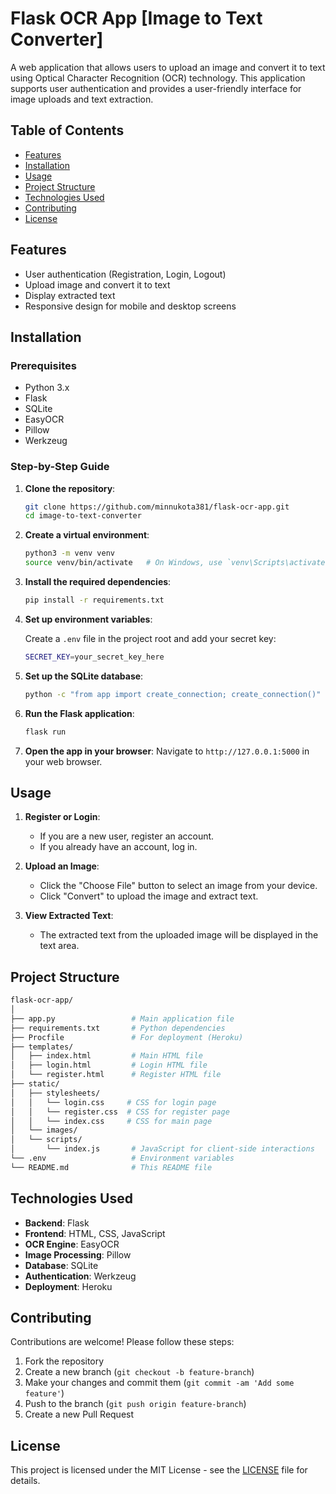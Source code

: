 # Flask OCR App [Image to Text Converter]

A web application that allows users to upload an image and convert it to text using Optical Character Recognition (OCR) technology. This application supports user authentication and provides a user-friendly interface for image uploads and text extraction.

## Table of Contents

- [Features](#features)
- [Installation](#installation)
- [Usage](#usage)
- [Project Structure](#project-structure)
- [Technologies Used](#technologies-used)
- [Contributing](#contributing)
- [License](#license)

## Features

- User authentication (Registration, Login, Logout)
- Upload image and convert it to text
- Display extracted text
- Responsive design for mobile and desktop screens

## Installation

### Prerequisites

- Python 3.x
- Flask
- SQLite
- EasyOCR
- Pillow
- Werkzeug

### Step-by-Step Guide

1. **Clone the repository**:

   ```sh
   git clone https://github.com/minnukota381/flask-ocr-app.git
   cd image-to-text-converter
   ```

2. **Create a virtual environment**:

   ```sh
   python3 -m venv venv
   source venv/bin/activate   # On Windows, use `venv\Scripts\activate`
   ```

3. **Install the required dependencies**:

   ```sh
   pip install -r requirements.txt
   ```

4. **Set up environment variables**:

   Create a `.env` file in the project root and add your secret key:

   ```bash
   SECRET_KEY=your_secret_key_here
   ```

5. **Set up the SQLite database**:

   ```sh
   python -c "from app import create_connection; create_connection()"
   ```

6. **Run the Flask application**:

   ```sh
   flask run
   ```

7. **Open the app in your browser**:
   Navigate to `http://127.0.0.1:5000` in your web browser.

## Usage

1. **Register or Login**:
   - If you are a new user, register an account.
   - If you already have an account, log in.

2. **Upload an Image**:
   - Click the "Choose File" button to select an image from your device.
   - Click "Convert" to upload the image and extract text.

3. **View Extracted Text**:
   - The extracted text from the uploaded image will be displayed in the text area.

## Project Structure

```bash
flask-ocr-app/
│
├── app.py                 # Main application file
├── requirements.txt       # Python dependencies
├── Procfile               # For deployment (Heroku)
├── templates/
│   ├── index.html         # Main HTML file
│   ├── login.html         # Login HTML file
│   └── register.html      # Register HTML file
├── static/
│   ├── stylesheets/
│   │   └── login.css     # CSS for login page
│   │   └── register.css  # CSS for register page
│   │   └── index.css     # CSS for main page
│   └── images/
│   └── scripts/
│       └── index.js       # JavaScript for client-side interactions
└── .env                   # Environment variables
└── README.md              # This README file
```

## Technologies Used

- **Backend**: Flask
- **Frontend**: HTML, CSS, JavaScript
- **OCR Engine**: EasyOCR
- **Image Processing**: Pillow
- **Database**: SQLite
- **Authentication**: Werkzeug
- **Deployment**: Heroku

## Contributing

Contributions are welcome! Please follow these steps:

1. Fork the repository
2. Create a new branch (`git checkout -b feature-branch`)
3. Make your changes and commit them (`git commit -am 'Add some feature'`)
4. Push to the branch (`git push origin feature-branch`)
5. Create a new Pull Request

## License

This project is licensed under the MIT License - see the [LICENSE](LICENSE) file for details.
